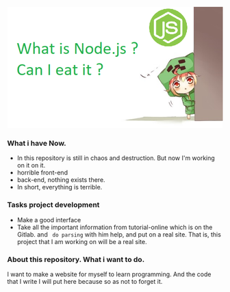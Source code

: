 ![node](public/img/node.png)

### What i have Now.
* In this repository is still in chaos and destruction. But now I'm working on it on it.
* horrible front-end
* back-end, nothing exists there.
* In short, everything is terrible.

### Tasks project development
* Make a good interface
* Take all the important information from tutorial-online which is on the Gitlab. and ` do parsing` with him help, and put on a real site. That is, this project that I am working on will be a real site.

### About this repository. What i want to do.
I want to make a website for myself to learn programming. And the code that I write I will put here because so as not to forget it.
